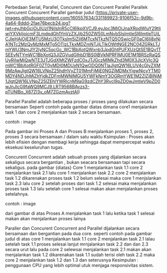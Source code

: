 Perbedaan Serial, Parallel, Concurent dan Concurent Parallel
Parallek
Concurent
Concurent Parallel
gambar judul
(https://private-user-images.githubusercontent.com/160557634/331189923-9106f52c-9d9b-4a64-8ddd-2fae76becb24.jpg?jwt=eyJhbGciOiJIUzI1NiIsInR5cCI6IkpXVCJ9.eyJpc3MiOiJnaXRodWIuY29tIiwiYXVkIjoicmF3LmdpdGh1YnVzZXJjb250ZW50LmNvbSIsImtleSI6ImtleTUiLCJleHAiOjE3MTU5MzU3OTksIm5iZiI6MTcxNTkzNTQ5OSwicGF0aCI6Ii8xNjA1NTc2MzQvMzMxMTg5OTIzLTkxMDZmNTJjLTlkOWItNGE2NC04ZGRkLTJmYWU3NmJlY2IyNC5qcGc_WC1BbXotQWxnb3JpdGhtPUFXUzQtSE1BQy1TSEEyNTYmWC1BbXotQ3JlZGVudGlhbD1BS0lBVkNPRFlMU0E1M1BRSzRaQSUyRjIwMjQwNTE3JTJGdXMtZWFzdC0xJTJGczMlMkZhd3M0X3JlcXVlc3QmWC1BbXotRGF0ZT0yMDI0MDUxN1QwODQ0NTlaJlgtQW16LUV4cGlyZXM9MzAwJlgtQW16LVNpZ25hdHVyZT01MmFjMjE0NGZjMDMxYjgwNjcyYTM0MDY4NDJhMjZhYjdkZDFmMWNlMGU5YWFkNmY3OGRmYWE1M2ZlZjBlNjM1JlgtQW16LVNpZ25lZEhlYWRlcnM9aG9zdCZhY3Rvcl9pZD0wJmtleV9pZD0wJnJlcG9faWQ9MCJ9.LRT9568BAvzs3-pTUNlBo_X67Zl3v_oM7ZGzmAvztAI)

Parallel
Parallel adalah beberapa proses / proses yang dilakukan secara bersamaan Seperti contoh pada gambar diatas dimana core1 menjalankan task 1 dan core 2 menjalankan task 2 secara bersamaan.

contoh : image


Pada gambar ini Proses A dan Proses B menjalankan proses 1, proses 2, proses 3 secara bersamaan / dalam satu waktu Ksimpulan : Proses akan lebih efisien dengan membagi kerja sehingga dapat mempercepat waktu eksekusi keseluruhan tugas.

Concurent
Concurrent adalah sebuah proses yang dijalankan secara sekaligus secara bergantian , bukan seacara bersamaan tapi secara sekaligus. pada gambar {diatas} Core 1 menjalankan task 1.1 core 2 menjalankan task 2.1 lalu core 1 menjalankan task 2.2 core 2 menjalankan task 1.2 dikarenakan proses task 1.2 belum selesai maka core 1 menjslankan task 2.3 lalu core 2 setelah proses dari task 1.2 selesai maka menjalankan proses task 1.3 lalu setelah core 1 selesai makan akan menjalankan proses setelahnya.

contoh : image

dari gambar di atas Proses A menjalankan task 1 lalu ketika task 1 selesai makan akan menjalankan proses lainya

Paraller dan Concurent
Concurrent and Parallel dijalankan secara bersamaan dan bergantian pada dua core. seperti contoh pada gambar judul di atas core 1 menjalankan task 1.1 core 2 menjalankan task 2.1 lalau setelah task 1.1 proses selesai lanjut mrnjalankan task 2.2 dan dan 2.3 secara urut lalu pada core 2 selewsai menjalankan task 2.1 makan akan menjalankan task 1.2 dikarenakan task 1.1 sudah terisi oleh task 2.2 maka core 2 menjalankan task 1.2 dan 1.3 dan seterusnya
Kesimpulan : penggunaan CPU yang lebih optimal utuk menjaga responsivitas sistem.
